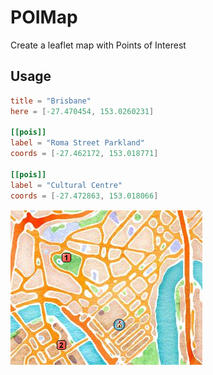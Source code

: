 # POIMap
Create a leaflet map with Points of Interest


## Usage

```toml
title = "Brisbane"
here = [-27.470454, 153.0260231]

[[pois]]
label = "Roma Street Parkland"
coords = [-27.462172, 153.018771]

[[pois]]
label = "Cultural Centre"
coords = [-27.472863, 153.018066]
```

![](docs/example.png)